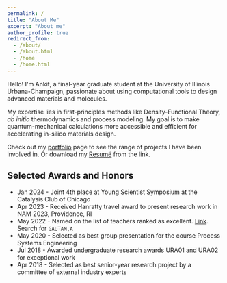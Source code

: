 ```yaml
---
permalink: /
title: "About Me"
excerpt: "About me"
author_profile: true
redirect_from: 
  - /about/
  - /about.html
  - /home
  - /home.html
---
```


Hello! I'm Ankit, a final-year graduate student at the University of Illinois Urbana-Champaign, passionate about using computational tools to design advanced materials and molecules.

My expertise lies in first-principles methods like Density-Functional Theory, *ab initio* thermodynamics and process modeling. My goal is to make quantum-mechanical calculations more accessible and efficient for accelerating in-silico materials design.

Check out my [portfolio](https://gautamankitkumar.github.io/portfolio/) page to see the range of projects I have been involved in. Or download my [Resumé](https://gautamankitkumar.github.io/cv/) from the link.


## Selected Awards and Honors
  * Jan 2024 - Joint 4th place at Young Scientist Symposium at the Catalysis Club of Chicago
  * Apr 2023 - Received Hanratty travel award to present research work in NAM 2023, Providence, RI
  * May 2022 - Named on the list of teachers ranked as excellent. [Link](https://citl.illinois.edu/docs/default-source/teachers-ranked-as-excellent/tre-2023-spring.pdf). Search for ``GAUTAM,A``
  * May 2020 - Selected as best group presentation for the course Process Systems Engineering
  * Jul 2018 - Awarded undergraduate research awards URA01 and URA02 for exceptional work
  * Apr 2018 - Selected as best senior-year research project by a committee of external industry experts 